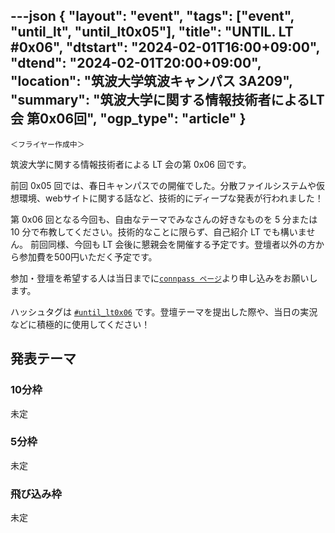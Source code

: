 ---json
{
    "layout": "event",
    "tags": ["event", "until_lt", "until_lt0x05"],
    "title": "UNTIL. LT #0x06",
    "dtstart": "2024-02-01T16:00+09:00",
    "dtend": "2024-02-01T20:00+09:00",
    "location": "筑波大学筑波キャンパス 3A209",
    "summary": "筑波大学に関する情報技術者によるLT会 第0x06回",
    "ogp_type": "article"
}
---

`＜フライヤー作成中＞`
<!-- <img src="/assets/img/until_lt_poster_5th.webp" height=600> -->

筑波大学に関する情報技術者による LT 会の第 0x06 回です。

前回 0x05 回では、春日キャンパスでの開催でした。分散ファイルシステムや仮想環境、webサイトに関する話など、技術的にディープな発表が行われました！

第 0x06 回となる今回も、自由なテーマでみなさんの好きなものを 5 分または 10 分で布教してください。技術的なことに限らず、自己紹介 LT でも構いません。
前回同様、今回も LT 会後に懇親会を開催する予定です。登壇者以外の方から参加費を500円いただく予定です。

参加・登壇を希望する人は当日までに<a href="https://connpass.com/event/330777/" target="_blank" rel="compassで参加登録">`connpass ページ`</a>より申し込みをお願いします。

ハッシュタグは <a href="https://twitter.com/search?q=%23until_lt0x06" target="_blank" rel="twitter検索結果">`#until_lt0x06`</a> です。登壇テーマを提出した際や、当日の実況などに積極的に使用してください！

## 発表テーマ
### 10分枠
未定
### 5分枠
未定
### 飛び込み枠
未定
